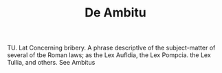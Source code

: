 ---
title: De Ambitu
letter: D
permalink: "/definitions/bld-de-ambitu.html"
body: TU. Lat Concerning bribery. A phrase descriptlve of the subject-matter of several
  of tbe Roman laws; as the Lex Aufldia, the Lex Pompcia. the Lex Tullia, and others.
  See Ambitus
published_at: '2018-07-07'
source: Black's Law Dictionary 2nd Ed (1910)
layout: post
---